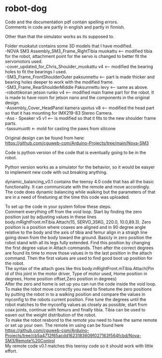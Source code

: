 # robot-dog
Code and the documentation pdf contain spelling errors.<br>
Comments in code are partly in english and partly in finnish.<br>

Other than that the simulator works as its supposed to.<br>


Folder muokatut contains some 3D models that I have modified. <br>
-NOVA SM3 Assembly_SM3_Frame_RightTibia muokattu <-- modified tibia for the robot, attachment point for  the servo is changed to better fit the servomotors used.<br>
-cover_updated_for_Chris_Shoulder_muokattu v4 <-- modified the bearing holes to fit the bearings I used.<br>
-SM3_Frame_FrontShoulderOuter paksunnettu <-- part is made thicker and bearing holes deeper to work with the modified frame.<br>
-SM3_Frame_RearShoulderMiddle Paksunnettu levy <-- same as above.<br>
-robottikoiran jetson runko v4 <-- modified main frame part for the robot. It is made to have room for jetson nano and the components in the original design.<br>
-Assembly_Cover_HeadPanel kamera upotus v8 <-- modified the head part so that it has mounting for IMX219-83 Stereo Camera.<br>
-Ass - Speaker v5 v1 <-- is modified so that it fits to the new shoulder frame parts.<br>
-tassumuotti <- mold for casting the paws from silicone

Original design can be found from here:<br>
https://github.com/cguweb-com/Arduino-Projects/tree/main/Nova-SM3<br>

Code is python version of the code that is eventually going to be in the robot. <br>

Python version works as a simulator for the behavior, so it would be easyer to implement new code with out breaking anything.<br>

dynamic_balancing_v0.1 contains the teensy 4.0 code that has all the basic functionality. It can communicate with the remote and move accordingly. The code does dynamic balancing while walking but the parameters of that are in a need of finetuning at the time this code was uploaded. <br>

To set up the code in your system follow these steps. <br>
Comment everything off from the void loop. Start by finding the zero position just by adjusting values in these lines <br>
body.mRightFront.mTibia.Attach(15, SERVO_35KG, 220.0, 10.0,89.3). Zero position is a position where coaxes are aligned and in 90 degree angle relative to the body and the axis of tibia and femur align in a straigh line going down from the body toward the ground. Basicly in zero position the robot stand with all its legs fully extended. Find this position by changing the first degree value in Attach commands. Then after the correct degrees are found its time to move those values in to the last position in the attach command. Then the first values are used to find good boot up position for the robot. <br>
The syntax of the attach goes like this body.mRightFront.mTibia.Attach(Pin id of this joint in the motor driver, Type of motor used, Home position in degrees, Home position offset,Zero position in degrees)<br>
After the zero and home is set up you can run the code inside the void loop. To make the robot move correctly you need to finetune the zero positions by putting the robot in to a walking position and compare the values in myconfig to the robots current position. Fine tune the degrees until the robot matches to the myconfig values as closely as possible, start from coax joints, continue with femurs and finally tibia. Tibia can be used to eaven out the weight distribution of the robot. <br>
To make the robot resbond to the remote you need to have the same remote or set up your own. The remote im using can be found here <br>
https://github.com/cguweb-com/Arduino-Projects/tree/cb5a4712f65acdd1623183609f027163f564fcbd/Nova-SM3/Remote%20Control <br>
My remote code v0.1 matches this teensy code so it should work with little effort. 

